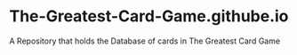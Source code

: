 # The-Greatest-Card-Game.githube.io
A Repository that holds the Database of cards in The Greatest Card Game

